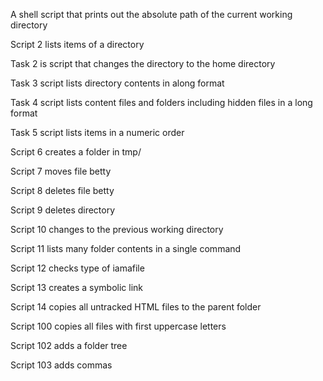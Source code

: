 A shell script that prints out the absolute path of the current working directory

Script 2 lists items of a directory

Task 2 is script that changes the directory to the home directory

Task 3 script lists directory contents in along format

Task 4 script lists content files and folders including hidden files in a long format

Task 5 script lists items in a numeric order

Script 6 creates a folder in tmp/

Script 7 moves file betty

Script 8 deletes file betty 

Script 9 deletes directory

Script 10 changes to the previous working directory

Script 11 lists many folder contents in a single command

Script 12 checks type of iamafile

Script 13 creates a symbolic link

Script 14 copies all untracked HTML files to the parent folder

Script 100 copies all files with first uppercase letters

Script 102 adds a folder tree

Script 103 adds commas
